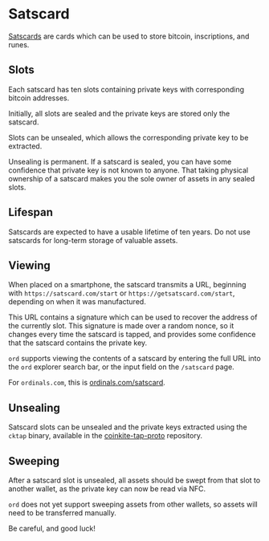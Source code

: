 Satscard
========

[Satscards](https://satscard.com/) are cards which can be used to store
bitcoin, inscriptions, and runes.

Slots
-----

Each satscard has ten slots containing private keys with corresponding bitcoin
addresses.

Initially, all slots are sealed and the private keys are stored only the
satscard.

Slots can be unsealed, which allows the corresponding private key to be
extracted.

Unsealing is permanent. If a satscard is sealed, you can have some confidence
that private key is not known to anyone. That taking physical ownership of a
satscard makes you the sole owner of assets in any sealed slots.

Lifespan
--------

Satscards are expected to have a usable lifetime of ten years. Do not use
satscards for long-term storage of valuable assets.


Viewing
-------

When placed on a smartphone, the satscard transmits a URL, beginning with
`https://satscard.com/start` or `https://getsatscard.com/start`, depending on
when it was manufactured.

This URL contains a signature which can be used to recover the address of the
currently slot. This signature is made over a random nonce, so it changes every
time the satscard is tapped, and provides some confidence that the satscard
contains the private key.

`ord` supports viewing the contents of a satscard by entering the full URL into
the `ord` explorer search bar, or the input field on the `/satscard` page.

For `ordinals.com`, this is
[ordinals.com/satscard](https://ordinals.com/satscard).

Unsealing
---------

Satscard slots can be unsealed and the private keys extracted using the `cktap`
binary, available in the
[coinkite-tap-proto](https://github.com/coinkite/coinkite-tap-proto)
repository.

Sweeping
--------

After a satscard slot is unsealed, all assets should be swept from that slot to
another wallet, as the private key can now be read via NFC.

`ord` does not yet support sweeping assets from other wallets, so assets will
need to be transferred manually.

Be careful, and good luck!
